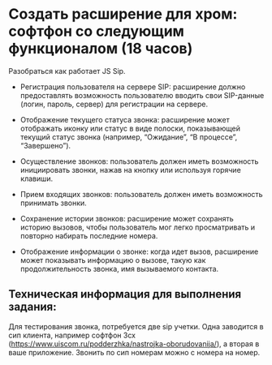 # Создать расширение для хром: софтфон со следующим функционалом (18 часов)

Разобраться как работает JS Sip.

- Регистрация пользователя на сервере SIP: расширение должно предоставлять возможность
  пользователю вводить свои SIP-данные (логин, пароль, сервер) для регистрации на сервере.

- Отображение текущего статуса звонка: расширение может отображать иконку или статус в виде
  полоски, показывающей текущий статус звонка (например, “Ожидание”, “В процессе”, “Завершено”).

- Осуществление звонков: пользователь должен иметь возможность инициировать звонки, нажав на
  кнопку или используя горячие клавиши.

- Прием входящих звонков: пользователь должен иметь возможность принимать звонки.

- Сохранение истории звонков: расширение может сохранять историю вызовов, чтобы пользователь
  мог легко просматривать и повторно набирать последние номера.

- Отображение информации о звонке: когда идет вызов, расширение может показывать информацию
  о вызове, такую как продолжительность звонка, имя вызываемого контакта.

## Техническая информация для выполнения задания:

Для тестирования звонка, потребуется две sip учетки. Одна заводится в сип клиента, например
софтфон 3сх (https://www.uiscom.ru/podderzhka/nastrojka-oborudovanija/), а вторая в ваше приложение.
Звонить по сип номерам можно с номера на номер.

